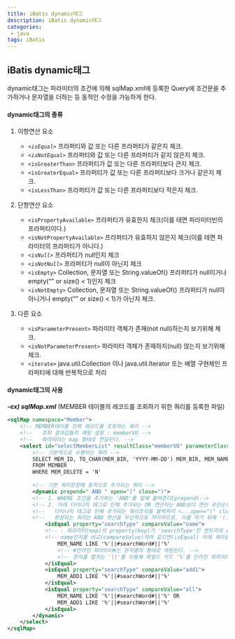 ```yaml
---
title: iBatis dynamic태그
description: iBatis dynamic태그
categories:
 - java
tags: iBatis
---
```


## iBatis dynamic태그
dynamic태그는 파라미터의 조건에 의해 sqlMap.xml에 등록한 Query에 조건문을 추가하거나 문자열을 더하는 등 동적인 수정을 가능하게 한다.
#### dynamic태그의 종류
1. 이항연산 요소
	- *`<isEqual>`* 프라퍼티와 값 또는 다른 프라퍼티가 같은지 체크.
	- *`<isNotEqual>`* 프라퍼티와 값 또는 다른 프라퍼티가 같지 않은지 체크.
	- `<isGreaterThan>` 프라퍼티가 값 또는 다른 프라퍼티보다 큰지 체크.
	- `<isGreaterEqual>` 프라퍼티가 값 또는 다른 프라퍼티보다 크거나 같은지 체크.
	- `<isLessThan>` 프라퍼티가 값 또는 다른 프라퍼티보다 작은지 체크.
	
2. 단항연산 요소
	- `<isPropertyAvailable>` 프라퍼티가 유효한지 체크(이를 테면 파라미터빈의 프라퍼티이다.)
	- `<isNotPropertyAvailable>` 프라퍼티가 유효하지 않은지 체크(이를 테면 파라미터의 프라퍼티가 아니다.)
	- *`<isNull>`* 프라퍼티가 null인지 체크
	- *`<isNotNull>`* 프라퍼티가 null이 아닌지 체크
	- `<isEmpty>` Collection, 문자열 또는 String.valueOf() 프라퍼티가 null이거나 empty(“” or size() < 1)인지 체크
	- `<isNotEmpty>` Collection, 문자열 또는 String.valueOf() 프라퍼티가 null이 아니거나 empty(“” or size() < 1)가 아닌지 체크.

3. 다른 요소
	- `<isParameterPresent>` 파라미터 객체가 존재(not null)하는지 보기위해 체크.
	- `<isNotParameterPresent>` 파라미터 객체가 존재하지(null) 않는지 보기위해 체크.
	- `<iterate>` java.util.Collection 이나 java.util.Iterator 또는 배열 구현체인 프라퍼티에 대해 반복적으로 처리

#### dynamic태그의 사용
***-ex) sqlMap.xml*** (MEMBER 테이블의 레코드를 조회하기 위한 쿼리를 등록한 파일)
```xml
<sqlMap namespace="Member">
	<!-- MEMBER테이블 전체 레코드를 조회하는 쿼리 -->
    <!--   조회 결과값들의 매핑 설정 : memberVO -->
    <!--   파라미터는 map 형태로 전달된다. -->
	<select id="selectMemberList" resultClass="memberVO" parameterClass="map">
    	<!-- 기본적으로 수행하는 쿼리 --> 
		SELECT MEM_ID, TO_CHAR(MEM_BIR, 'YYYY-MM-DD') MEM_BIR, MEM_NAME, MEM_ADD1, MEM_HP, MEM_MAIL, MEM_MILEAGE
		FROM MEMBER
		WHERE MEM_DELETE = 'N' 
		
        <!-- 기본 쿼리문장에 동적으로 추가되는 쿼리 -->
		<dynamic prepend=" AND " open="(" close=")"> 
        <!-- 1. WHERE 조건을 추가하는 'AND'를 앞에 붙여준다(prepend)-->
        <!-- 2. 아래 다이나믹 태그로 인해 추가되는 OR 연산자는 AND보다 연산 우선순위가 낮다. -->
		<!--   다이나믹 태그로 인해 추가되는 쿼리조각을 블럭처리 <...open="(" close=")"...>를 하지 않으면,  -->
        <!--   완성되는 쿼리는 AND 연산을 우선적으로 처리하므로, 이를 막기 위해 '(...다이나믹 쿼리...)'로 감싸준다. -->
			<isEqual property="searchType" compareValue="name">
            <!-- : 파라미터(map)의 property(key)가 'searchType'인 엔트리의 value가 -->
            <!-- name인지를 비교(compareValue)하여 같으면(isEqual) 아래 쿼리를 덧붙인다.-->
				MEM_NAME LIKE '%'||#searchWord#||'%' 
                <!-- #인라인 파라미터#는 문자열의 형태로 매핑된다. -->
                <!-- 문자를 합치는 '||'를 이용해 와일드 카드 '%'를 인라인 파라미터와 더한다.--> 
			</isEqual>
			<isEqual property="searchType" compareValue="add1">
				MEM_ADD1 LIKE '%'||#searchWord#||'%'
			</isEqual>
			<isEqual property="searchType" compareValue="all">
				MEM_NAME LIKE '%'||#searchWord#||'%' OR
				MEM_ADD1 LIKE '%'||#searchWord#||'%'
			</isEqual>
		</dynamic>
	</select>
</sqlMap>
```